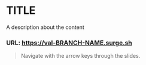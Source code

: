 # TITLE

A description about the content

### URL: https://val-BRANCH-NAME.surge.sh

> Navigate with the arrow keys through the slides.
